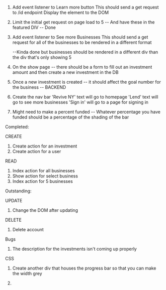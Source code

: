 1. Add event listener to Learn more button
    This should send a get request to /id endpoint
    Display the element to the DOM 

2. Limit the initial get request on page load to 5 -- And have these in the featured DIV -- Done 

3. Add event listener to See more Businesses
    This should send a get request for all of the businesses to be rendered in a different format 

    --Kinda done but businesses should be rendered in a different div than the div that's only showing 5 

4. On the show page -- there should be a form to fill out an investment amount and then create a new investment in the DB 

5. Once a new investment is created -- it should affect the goal number for the business  -- BACKEND 

6. Create the nav bar 
    'Revive NY' text will go to homepage
    'Lend' text will go to see more businesses 
    'Sign in' will go to a page for signing in

7. Might need to make a percent funded -- Whatever percentage you have funded should be a percentage of the shading of the bar 


Completed: 

CREATE
1. Create action for an investment
2. Create action for a user

READ
1. Index action for all businesses
2. Show action for select business
3. Index action for 5 businesses 


Outstanding: 

UPDATE
1. Change the DOM after updating 

DELETE 
1. Delete account 

Bugs
1. The description for the investments isn't coming up properly 

CSS
1. Create another div that houses the progress bar so that you can make the width grey 

2. 


